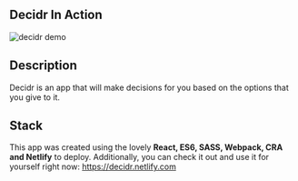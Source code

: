 ## Decidr In Action
![decidr demo](https://user-images.githubusercontent.com/4275841/44823590-1b51fe00-abc7-11e8-8b6a-939b82364e48.gif)

## Description
Decidr is an app that will make decisions for you based on the options that you give to it. 

## Stack
This app was created using the lovely **React, ES6, SASS, Webpack, CRA and Netlify** to deploy. Additionally, you can check it out and use it for yourself right now: https://decidr.netlify.com

